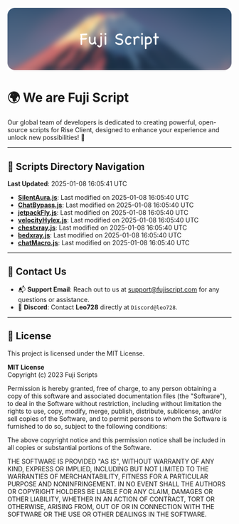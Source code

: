 ![Banner](.github/b.webp)

# 🌍 **We are Fuji Script**

Our global team of developers is dedicated to creating powerful, open-source scripts for Rise Client, designed to enhance your experience and unlock new possibilities! 🌟

---
<!-- SCRIPTS_NAVIGATION_START -->
## 📂 **Scripts Directory Navigation**

**Last Updated**: 2025-01-08 16:05:41 UTC

- **[SilentAura.js](scripts/SilentAura.js)**: Last modified on 2025-01-08 16:05:40 UTC
- **[ChatBypass.js](scripts/ChatBypass.js)**: Last modified on 2025-01-08 16:05:40 UTC
- **[jetpackFly.js](scripts/jetpackFly.js)**: Last modified on 2025-01-08 16:05:40 UTC
- **[velocityHylex.js](scripts/velocityHylex.js)**: Last modified on 2025-01-08 16:05:40 UTC
- **[chestxray.js](scripts/chestxray.js)**: Last modified on 2025-01-08 16:05:40 UTC
- **[bedxray.js](scripts/bedxray.js)**: Last modified on 2025-01-08 16:05:40 UTC
- **[chatMacro.js](scripts/chatMacro.js)**: Last modified on 2025-01-08 16:05:40 UTC

<!-- SCRIPTS_NAVIGATION_END -->

---

## 💬 **Contact Us**  
- 📬 **Support Email**: Reach out to us at [support@fujiscript.com](mailto:support@fujiscript.com) for any questions or assistance.  
- 💬 **Discord**: Contact **Leo728** directly at `Discord@leo728`.

---

## 📜 **License**

This project is licensed under the MIT License.  

**MIT License**  
Copyright (c) 2023 Fuji Scripts  

Permission is hereby granted, free of charge, to any person obtaining a copy of this software and associated documentation files (the "Software"), to deal in the Software without restriction, including without limitation the rights to use, copy, modify, merge, publish, distribute, sublicense, and/or sell copies of the Software, and to permit persons to whom the Software is furnished to do so, subject to the following conditions:  

The above copyright notice and this permission notice shall be included in all copies or substantial portions of the Software.  

THE SOFTWARE IS PROVIDED "AS IS", WITHOUT WARRANTY OF ANY KIND, EXPRESS OR IMPLIED, INCLUDING BUT NOT LIMITED TO THE WARRANTIES OF MERCHANTABILITY, FITNESS FOR A PARTICULAR PURPOSE AND NONINFRINGEMENT. IN NO EVENT SHALL THE AUTHORS OR COPYRIGHT HOLDERS BE LIABLE FOR ANY CLAIM, DAMAGES OR OTHER LIABILITY, WHETHER IN AN ACTION OF CONTRACT, TORT OR OTHERWISE, ARISING FROM, OUT OF OR IN CONNECTION WITH THE SOFTWARE OR THE USE OR OTHER DEALINGS IN THE SOFTWARE.  
